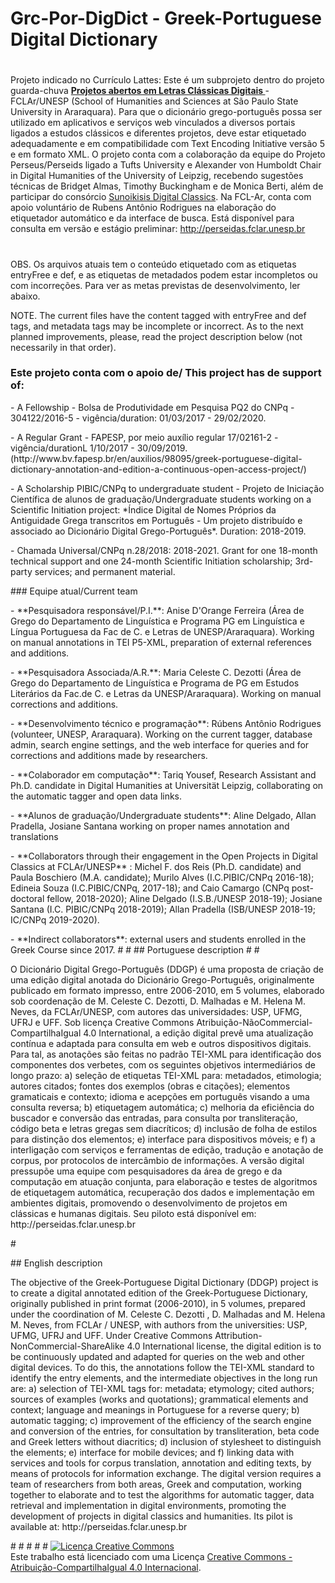 # Grc-Por-DigDict - Greek-Portuguese Digital Dictionary
#
Projeto indicado no Currículo Lattes: Este é um subprojeto dentro do projeto guarda-chuva <b> <a href="https://github.com/aniseferreira/Grc-Por-DigDict/wiki/Projetos-Abertos-em-Letras-Cl%C3%A1ssicas-Digitais-%E2%80%94Anota%C3%A7%C3%A3o,-tradu%C3%A7%C3%A3o-alinhada,-treebanking-e-um-l%C3%A9xico-grego-portugu%C3%AAs"> Projetos abertos em Letras Clássicas Digitais </b> </a>- FCLAr/UNESP (School of Humanities and Sciences at São Paulo State University in Araraquara). Para que o dicionário grego-português possa ser utilizado em aplicativos e serviços web vinculados a diversos portais ligados a estudos clássicos e diferentes projetos, deve estar etiquetado adequadamente e em compatibilidade com Text Encoding Initiative versão 5 e em formato XML. O projeto conta com a colaboração da equipe do Projeto Perseus/Perseids ligado a Tufts University e Alexander von Humboldt Chair in Digital Humanities of the University of Leipzig, recebendo sugestões técnicas de Bridget Almas, Timothy Buckingham e de Monica Berti, além de participar do consórcio <a href="http://sunoikisisdc.github.io/SunoikisisDC/"> Sunoikisis Digital Classics</a>. Na FCL-Ar, conta com apoio voluntário de Rubens Antônio Rodrigues na elaboração do etiquetador automático e da interface de busca.  Está disponível para consulta em versão e estágio preliminar:  http://perseidas.fclar.unesp.br <p> 
#
OBS. Os arquivos atuais tem o conteúdo etiquetado com as etiquetas entryFree e def, e as etiquetas de metadados podem estar incompletos ou com incorreções. Para ver as metas previstas de desenvolvimento, ler abaixo.
<p>NOTE. The current files have the content tagged with entryFree and def tags,  and metadata tags may be incomplete or incorrect. As to the next planned improvements, please, read the project description below (not necessarily in that order).<p> 
 
### Este projeto conta com o apoio de/ This project has de support of:
<p>
- A Fellowship - Bolsa de Produtividade em Pesquisa PQ2 do CNPq - 304122/2016-5 - vigência/duration: 01/03/2017 - 29/02/2020.
<p>
- A Regular Grant -  FAPESP, por meio auxílio regular 17/02161-2 - vigência/durationL 1/10/2017 - 30/09/2019. (http://www.bv.fapesp.br/en/auxilios/98095/greek-portuguese-digital-dictionary-annotation-and-edition-a-continuous-open-access-project/)
<p>
- A Scholarship PIBIC/CNPq to undergraduate student - Projeto de Iniciação Científica de alunos de graduação/Undergraduate students working on a Scientific Initiation project: *Índice Digital de Nomes Próprios da Antiguidade Grega transcritos em Português - Um projeto distribuído e associado ao Dicionário Digital Grego-Português*. Duration: 2018-2019.
<p>
- Chamada Universal/CNPq n.28/2018: 2018-2021. Grant for one 18-month technical support and one 24-month Scientific Initiation scholarship; 3rd-party services; and permanent material. 
<p> 
 ### Equipe atual/Current team
<p> 
 - **Pesquisadora responsável/P.I.**: Anise D'Orange Ferreira (Área de Grego do Departamento de Linguística e Programa PG em Linguística e Língua Portuguesa da Fac de C. e Letras de UNESP/Araraquara). Working on manual annotations in TEI P5-XML, preparation of external references and additions.
 <p> 
 - **Pesquisadora Associada/A.R.**: Maria Celeste C. Dezotti (Área de Grego do Departamento de Linguística e Programa de PG em Estudos Literários da Fac.de C. e Letras da UNESP/Araraquara). Working on manual corrections and additions.
  <p> 
 - **Desenvolvimento técnico e programação**: Rúbens Antônio Rodrigues (volunteer, UNESP, Araraquara). Working on the current tagger, database admin, search engine settings, and the web interface for queries and for corrections and additions made by researchers.
   <p> 
 - **Colaborador em computação**: Tariq Yousef, Research Assistant and Ph.D. candidate in Digital Humanities at Universität Leipzig, collaborating on the automatic tagger and open data links. 
    <p> 
 - **Alunos de graduação/Undergraduate students**: Aline Delgado, Allan Pradella, Josiane Santana working on proper names annotation and translations 
     <p> 
 - **Collaborators through their engagement in the Open Projects in Digital Classics at FCLAr/UNESP** : Michel F. dos Reis (Ph.D. candidate) and Paula Boschiero (M.A. candidate); Murilo Alves (I.C.PIBIC/CNPq 2016-18); Edineia Souza (I.C.PIBIC/CNPq, 2017-18); and Caio Camargo (CNPq post-doctoral fellow, 2018-2020); Aline Delgado (I.S.B./UNESP 2018-19); Josiane Santana (I.C. PIBIC/CNPq 2018-2019);  Allan Pradella (ISB/UNESP 2018-19; IC/CNPq 2019-2020).<p> 
  <p> 
 - **Indirect collaborators**: external users and students enrolled in the Greek Course since 2017.
#
#
## Portuguese description 
#
#
<p> O Dicionário Digital Grego-Português (DDGP) é uma proposta de criação de uma edição digital anotada do Dicionário Grego-Português, originalmente publicado em formato impresso, entre 2006-2010, em 5 volumes, elaborado sob coordenação de M. Celeste C. Dezotti, D. Malhadas e M. Helena M. Neves, da FCLAr/UNESP, com autores das universidades: USP, UFMG, UFRJ e UFF. Sob licença Creative Commons Atribuição-NãoCommercial-CompartilhaIgual 4.0 International, a edição digital prevê uma atualização contínua e adaptada para consulta em web e outros dispositivos digitais. Para tal, as anotações são feitas no padrão TEI-XML para identificação dos componentes dos verbetes, com os seguintes objetivos intermediários de longo prazo: a) seleção de etiquetas TEI-XML para: metadados, etimologia; autores citados; fontes dos exemplos (obras e citações); elementos gramaticais e contexto; idioma e acepções em português visando a uma consulta reversa; b) etiquetagem automática; c) melhoria da eficiência do buscador e conversão das entradas, para consulta por transliteração, código beta e letras gregas sem diacríticos; d) inclusão de folha de estilos para distinção dos elementos; e) interface para dispositivos móveis; e f) a interligação com serviços e ferramentas de edição, tradução e anotação de corpus, por protocolos de intercâmbio de informações. A versão digital pressupõe uma equipe com pesquisadores da área de grego e da computação em atuação conjunta, para elaboração e testes de algoritmos de etiquetagem automática, recuperação dos dados e implementação em ambientes digitais, promovendo o desenvolvimento de projetos em clássicas e humanas digitais. Seu piloto está disponível em: http://perseidas.fclar.unesp.br <p> 
#
 <p> 
## English description <p> 
<p> The objective of the Greek-Portuguese Digital Dictionary (DDGP) project is to create a digital annotated edition of the Greek-Portuguese Dictionary, originally published in print format (2006-2010), in 5 volumes, prepared under the coordination of M. Celeste C. Dezotti , D. Malhadas and M. Helena M. Neves, from FCLAr / UNESP, with authors from the universities: USP, UFMG, UFRJ and UFF. Under Creative Commons Attribution-NonCommercial-ShareAlike 4.0 International license, the digital edition is to be continuously updated and adapted for queries on the web and other digital devices. To do this, the annotations follow the TEI-XML standard to identify the entry elements, and the intermediate objectives in the long run are: a) selection of TEI-XML tags for: metadata; etymology; cited authors; sources of examples (works and quotations); grammatical elements and context; language and meanings in Portuguese for a reverse query; b) automatic tagging; c) improvement of the efficiency of the search engine and conversion of the entries, for consultation by transliteration, beta code and Greek letters without diacritics; d) inclusion of stylesheet to distinguish the elements; e) interface for mobile devices; and f) linking data with services and tools for corpus translation, annotation and editing texts, by means of protocols for information exchange. The digital version requires a team of researchers from both areas, Greek and computation, working together to elaborate and to test the algorithms for automatic tagger, data retrieval and implementation in digital environments, promoting the development of projects in digital classics and humanities. Its pilot is available at: http://perseidas.fclar.unesp.br<p> 
#
#
#
#
#
<a rel="license" href="http://creativecommons.org/licenses/by-sa/4.0/"><img alt="Licença Creative Commons" style="border-width:0" src="https://i.creativecommons.org/l/by-sa/4.0/88x31.png" /></a><br />Este trabalho está licenciado com uma Licença <a rel="license" href="http://creativecommons.org/licenses/by-sa/4.0/">Creative Commons - Atribuição-CompartilhaIgual 4.0 Internacional</a>.
